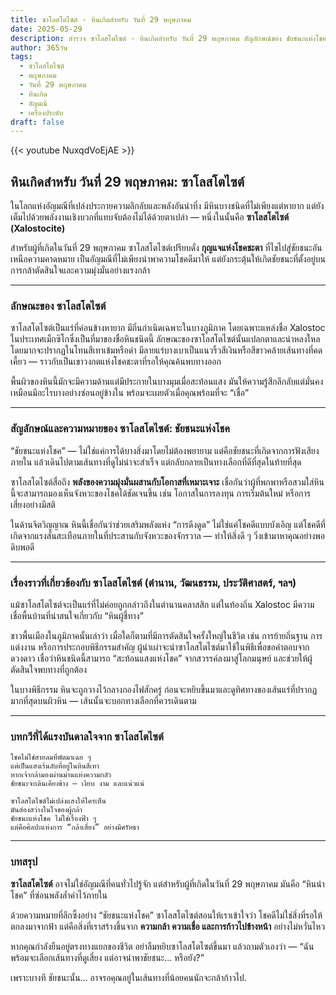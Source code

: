 ```yaml
---
title: ซาโลสโตไซต์ - หินเกิดสำหรับ วันที่ 29 พฤษภาคม
date: 2025-05-29
description: สำรวจ ซาโลสโตไซต์ - หินเกิดสำหรับ วันที่ 29 พฤษภาคม สัญลักษณ์ของ ชัยชนะแห่งโชค มาเรียนรู้ความหมายลึกซึ้งของหินพิเศษนี้
author: 365วัน
tags:
  - ซาโลสโตไซต์
  - พฤษภาคม
  - วันที่ 29 พฤษภาคม
  - หินเกิด
  - อัญมณี
  - เครื่องประดับ
draft: false
---
```


{{< youtube NuxqdVoEjAE >}}

## หินเกิดสำหรับ วันที่ 29 พฤษภาคม: ซาโลสโตไซต์

ในโลกแห่งอัญมณีที่เปล่งประกายความลึกลับและพลังอันน่าทึ่ง มีหินบางชนิดที่ไม่เพียงแต่หายาก แต่ยังเต็มไปด้วยพลังงานเชิงบวกที่แทบจับต้องไม่ได้ด้วยตาเปล่า — หนึ่งในนั้นคือ **ซาโลสโตไซต์ (Xalostocite)**

สำหรับผู้ที่เกิดในวันที่ 29 พฤษภาคม ซาโลสโตไซต์เปรียบดั่ง **กุญแจแห่งโชคชะตา** ที่ไขไปสู่ชัยชนะอันเหนือความคาดหมาย เป็นอัญมณีที่ไม่เพียงนำพาความโชคดีมาให้ แต่ยังกระตุ้นให้เกิดชัยชนะที่ตั้งอยู่บนการกล้าตัดสินใจและความมุ่งมั่นอย่างแรงกล้า

---

### ลักษณะของ ซาโลสโตไซต์

ซาโลสโตไซต์เป็นแร่ที่ค่อนข้างหายาก มีถิ่นกำเนิดเฉพาะในบางภูมิภาค โดยเฉพาะแหล่งชื่อ Xalostoc ในประเทศเม็กซิโกซึ่งเป็นที่มาของชื่อหินชนิดนี้ ลักษณะของซาโลสโตไซต์นั้นแปลกตาและน่าหลงใหล โดยมากจะปรากฏในโทนสีเทาเข้มหรือดำ มีลายแร่บางเบาเป็นแนวริ้วสีเงินหรือสีขาวคล้ายเส้นทางที่คดเคี้ยว — ราวกับเป็นเขาวงกตแห่งโชคชะตาที่รอให้คุณค้นพบทางออก

พื้นผิวของหินนี้มักจะมีความด้านแต่มีประกายในบางมุมเมื่อสะท้อนแสง มันให้ความรู้สึกลึกลับแต่มั่นคง เหมือนมีอะไรบางอย่างซ่อนอยู่ข้างใน พร้อมจะเผยตัวเมื่อคุณพร้อมที่จะ “เชื่อ”

---

### สัญลักษณ์และความหมายของ ซาโลสโตไซต์: ชัยชนะแห่งโชค

“ชัยชนะแห่งโชค” — ไม่ใช่แค่การได้บางสิ่งมาโดยไม่ต้องพยายาม แต่คือชัยชนะที่เกิดจากการฟังเสียงภายใน แล้วเดินไปตามเส้นทางที่ดูไม่น่าจะสำเร็จ แต่กลับกลายเป็นทางเลือกที่ดีที่สุดในท้ายที่สุด

ซาโลสโตไซต์สื่อถึง **พลังของความมุ่งมั่นผสานกับโอกาสที่เหมาะเจาะ** เชื่อกันว่าผู้ที่พกพาหรือสวมใส่หินนี้จะสามารถมองเห็นจังหวะของโชคได้ชัดเจนขึ้น เช่น โอกาสในการลงทุน การเริ่มต้นใหม่ หรือการเสี่ยงอย่างมีสติ

ในด้านจิตวิญญาณ หินนี้เชื่อกันว่าช่วยเสริมพลังแห่ง “การดึงดูด” ไม่ใช่แค่โชคดีแบบบังเอิญ แต่โชคดีที่เกิดจากแรงสั่นสะเทือนภายในที่ประสานกับจังหวะของจักรวาล — ทำให้สิ่งดี ๆ วิ่งเข้ามาหาคุณอย่างพอดิบพอดี

---

### เรื่องราวที่เกี่ยวข้องกับ ซาโลสโตไซต์ (ตำนาน, วัฒนธรรม, ประวัติศาสตร์, ฯลฯ)

แม้ซาโลสโตไซต์จะเป็นแร่ที่ไม่ค่อยถูกกล่าวถึงในตำนานคลาสสิก แต่ในท้องถิ่น Xalostoc มีความเชื่อพื้นบ้านที่น่าสนใจเกี่ยวกับ “หินผู้ชี้ทาง”

ชาวพื้นเมืองในภูมิภาคนั้นเล่าว่า เมื่อใดก็ตามที่มีการตัดสินใจครั้งใหญ่ในชีวิต เช่น การย้ายถิ่นฐาน การแต่งงาน หรือการประกอบพิธีกรรมสำคัญ ผู้นำเผ่าจะนำซาโลสโตไซต์มาใช้ในพิธีเพื่อขอคำตอบจากดวงดาว เชื่อว่าหินชนิดนี้สามารถ “สะท้อนแสงแห่งโชค” จากสวรรค์ลงมาสู่โลกมนุษย์ และช่วยให้ผู้ตัดสินใจพบทางที่ถูกต้อง

ในบางพิธีกรรม หินจะถูกวางไว้กลางกองไฟสักครู่ ก่อนจะหยิบขึ้นมาและดูทิศทางของเส้นแร่ที่ปรากฏมากที่สุดบนผิวหิน — เส้นนั้นจะบอกทางเลือกที่ควรเดินตาม

---

### บทกวีที่ได้แรงบันดาลใจจาก ซาโลสโตไซต์

```
โชคไม่ใช่สายลมที่พัดมาเฉย ๆ  
แต่เป็นแสงเร้นลับที่อยู่ในหินสีเทา  
หากเจ้ากล้ามองผ่านม่านแห่งความกลัว  
ชัยชนะจะเดินเคียงข้าง — เงียบ งาม และแน่วแน่

ซาโลสโตไซต์ไม่เปล่งแสงให้ใครเห็น  
มันส่องสว่างในใจของผู้กล้า  
ชัยชนะแห่งโชค ไม่ใช่เรื่องฟ้า ๆ  
แต่คือศิลปะแห่งการ “กล้าเสี่ยง” อย่างมีศรัทธา
```

---

### บทสรุป

**ซาโลสโตไซต์** อาจไม่ใช่อัญมณีที่คนทั่วไปรู้จัก แต่สำหรับผู้ที่เกิดในวันที่ 29 พฤษภาคม มันคือ “หินนำโชค” ที่ซ่อนพลังล้ำค่าไว้ภายใน

ด้วยความหมายที่ลึกซึ้งอย่าง “ชัยชนะแห่งโชค” ซาโลสโตไซต์สอนให้เราเข้าใจว่า โชคดีไม่ใช่สิ่งที่รอให้ตกลงมาจากฟ้า แต่คือสิ่งที่เราสร้างขึ้นจาก **ความกล้า ความเชื่อ และการก้าวไปข้างหน้า** อย่างไม่หวั่นไหว

หากคุณกำลังยืนอยู่ตรงทางแยกของชีวิต อย่าลืมหยิบซาโลสโตไซต์ขึ้นมา แล้วถามตัวเองว่า — “ฉันพร้อมจะเลือกเส้นทางที่ดูเสี่ยง แต่อาจนำพาชัยชนะ... หรือยัง?”

เพราะบางที ชัยชนะนั้น… อาจรอคุณอยู่ในเส้นทางที่น้อยคนนักจะกล้าก้าวไป.
